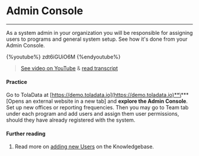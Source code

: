 # Admin Console

---

As a system admin in your organization you will be responsible for assigning users to programs and general system setup. See how it's done from your Admin Console.

{%youtube%} zdt6iGUiO6M {%endyoutube%}  
> [See video on YouTube](https://www.youtube.com/embed/zdt6iGUiO6M?rel=0) & [read transcript](https://docs.google.com/document/d/1DCaeMviBwSO5hGSfeh6Y9McPI6D1dzxJyDs5kKa4wug/edit#heading=h.430hhzugph90)

#### Practice

Go to TolaData at [https://demo.toladata.io](https://demo.toladata.io)**\*** \[Opens an external website in a new tab\] and **explore the Admin Console**. Set up new offices or reporting frequencies. Then you may go to Team tab under each program and add users and assign them user permissions, should they have already registered with the system.

#### Further reading

1. Read more on [adding new Users](https://help.toladata.com/4-manage-users/add-new-users.html) on the Knowledgebase.




